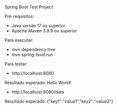 Spring Boot Test Project

Pré-requisitos:

-   Java versão 17 ou superior
-   Apache Maven 3.9.9 ou superior

Para executar:

-   mvn dependency:tree
-   mvn spring-boot:run

Para testar:

-   http://localhost:8080

Resultado esperado:
Hello World!

-   http://localhost:8080/data

Resultado esperado:
{"key1":"value1","key2":"value2"}
